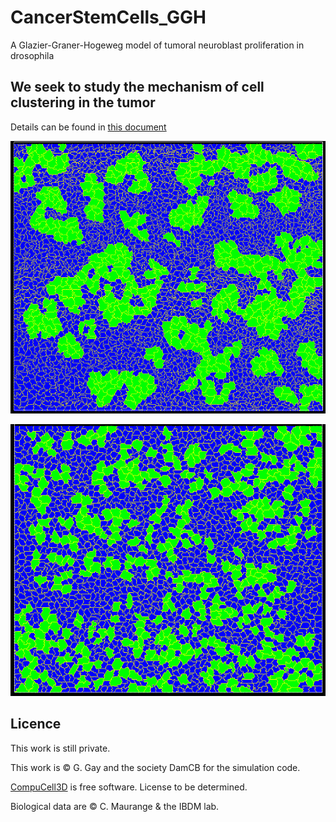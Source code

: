 # CancerStemCells_GGH

A  Glazier-Graner-Hogeweg model of tumoral neuroblast proliferation in
drosophila


## We seek to study the mechanism of cell clustering in the tumor

Details can be found in [this document](doc/rapport.md)



![Example of model output](images/sortie_modele_07052015.png)


![Example of model output](images/sortie_modele_12052015_no_adhesion.png)

## Licence

This work is still private.

This work is &copy; G. Gay and the society DamCB for the simulation code.

[CompuCell3D](https://github.com/CompuCell3D/CompuCell3D) is free software.
License to be determined.  

Biological data are &copy; C. Maurange & the IBDM lab.
